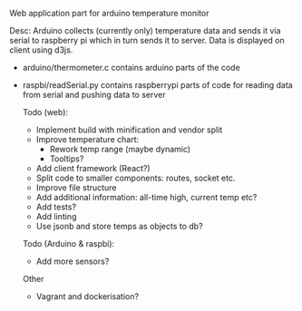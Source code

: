 Web application part for arduino temperature monitor

Desc:
Arduino collects (currently only) temperature data and sends it via serial to 
raspberry pi which in turn sends it to server. Data is displayed on client using d3js.

- arduino/thermometer.c contains arduino parts of the code
- raspbi/readSerial.py contains raspberrypi parts of code for reading data from serial 
  and pushing data to server
  
  Todo (web):
  - Implement build with minification and vendor split
  - Improve temperature chart:
    - Rework temp range (maybe dynamic)
    - Tooltips?
  - Add client framework (React?)
  - Split code to smaller components: routes, socket etc.
  - Improve file structure
  - Add additional information: all-time high, current temp etc?
  - Add tests?
  - Add linting
  - Use jsonb and store temps as objects to db?
  
  Todo (Arduino & raspbi):
  - Add more sensors?
  
  Other
  - Vagrant and dockerisation?